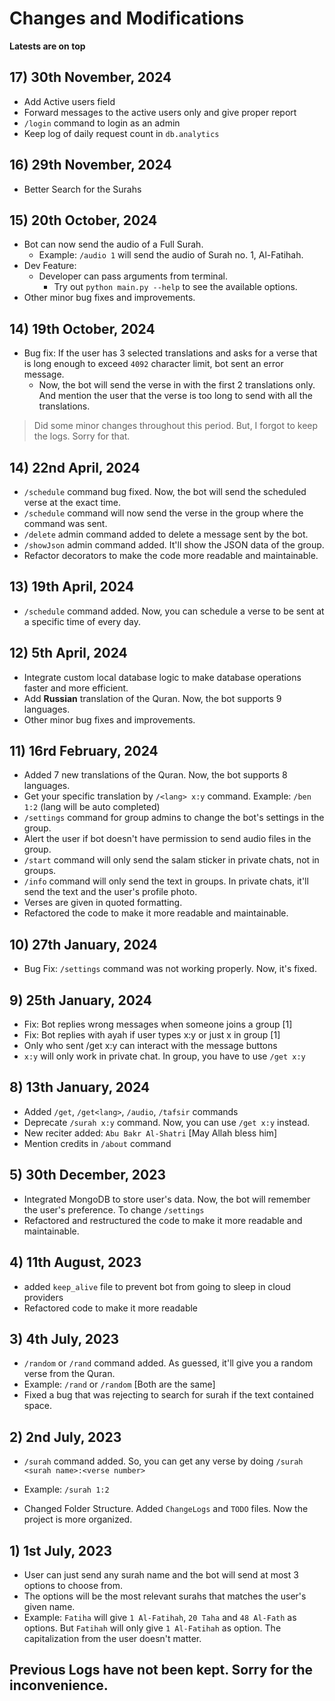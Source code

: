 # Changes and Modifications

**Latests are on top**

## 17) 30th November, 2024
- Add Active users field
- Forward messages to the active users only and give proper report
- `/login` command to login as an admin
- Keep log of daily request count in `db.analytics`


## 16) 29th November, 2024

- Better Search for the Surahs

## 15) 20th October, 2024

- Bot can now send the audio of a Full Surah.
  - Example: `/audio 1` will send the audio of Surah no. 1, Al-Fatihah.
- Dev Feature:
  - Developer can pass arguments from terminal.
    - Try out `python main.py --help` to see the available options.
- Other minor bug fixes and improvements.

## 14) 19th October, 2024

- Bug fix: If the user has 3 selected translations and asks for a verse that is long enough to exceed `4092` character limit, bot sent an error message.
  - Now, the bot will send the verse in with the first 2 translations only. And mention the user that the verse is too long to send with all the translations.

> Did some minor changes throughout this period. But, I forgot to keep the logs. Sorry for that.

## 14) 22nd April, 2024

- `/schedule` command bug fixed. Now, the bot will send the scheduled verse at the exact time.
- `/schedule` command will now send the verse in the group where the command was sent.
- `/delete` admin command added to delete a message sent by the bot.
- `/showJson` admin command added. It'll show the JSON data of the group.
- Refactor decorators to make the code more readable and maintainable.

## 13) 19th April, 2024

- `/schedule` command added. Now, you can schedule a verse to be sent at a specific time of every day.

## 12) 5th April, 2024

- Integrate custom local database logic to make database operations faster and more efficient.
- Add **Russian** translation of the Quran. Now, the bot supports 9 languages.
- Other minor bug fixes and improvements.

## 11) 16rd February, 2024

- Added 7 new translations of the Quran. Now, the bot supports 8 languages.
- Get your specific translation by `/<lang> x:y` command. Example: `/ben 1:2` (lang will be auto completed)
- `/settings` command for group admins to change the bot's settings in the group.
- Alert the user if bot doesn't have permission to send audio files in the group.
- `/start` command will only send the salam sticker in private chats, not in groups.
- `/info` command will only send the text in groups. In private chats, it'll send the text and the user's profile photo.
- Verses are given in quoted formatting.
- Refactored the code to make it more readable and maintainable.

## 10) 27th January, 2024

- Bug Fix: `/settings` command was not working properly. Now, it's fixed.

## 9) 25th January, 2024

- Fix: Bot replies wrong messages when someone joins a group [1]
- Fix: Bot replies with ayah if user types x:y or just x in group [1]
- Only who sent /get x:y can interact with the message buttons
- `x:y` will only work in private chat. In group, you have to use `/get x:y`

## 8) 13th January, 2024

- Added `/get`, `/get<lang>`, `/audio`, `/tafsir` commands
- Deprecate `/surah x:y` command. Now, you can use `/get x:y` instead.
- New reciter added: `Abu Bakr Al-Shatri` [May Allah bless him]
- Mention credits in `/about` command

## 5) 30th December, 2023

- Integrated MongoDB to store user's data. Now, the bot will remember the user's preference. To change `/settings`
- Refactored and restructured the code to make it more readable and maintainable.

## 4) 11th August, 2023

- added `keep_alive` file to prevent bot from going to sleep in cloud providers
- Refactored code to make it more readable

## 3) 4th July, 2023

- `/random` or `/rand` command added. As guessed, it'll give you a random verse from the Quran.
- Example: `/rand` or `/random` [Both are the same]
- Fixed a bug that was rejecting to search for surah if the text contained space.

## 2) 2nd July, 2023

- `/surah` command added. So, you can get any verse by doing `/surah <surah name>:<verse number>`
- Example: `/surah 1:2`

- Changed Folder Structure. Added `ChangeLogs` and `TODO` files. Now the project is more organized.

## 1) 1st July, 2023

- User can just send any surah name and the bot will send at most 3 options to choose from.
- The options will be the most relevant surahs that matches the user's given name.
- Example: `Fatiha` will give `1 Al-Fatihah`, `20 Taha` and `48 Al-Fath` as options. But `Fatihah` will only give `1 Al-Fatihah` as option. The capitalization from the user doesn't matter.

## Previous Logs have not been kept. Sorry for the inconvenience.
